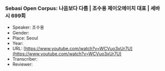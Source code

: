 ### Sebasi Open Corpus: 나음보다 다름 | 조수용 제이오에이치 대표 | 세바시 699회

- Speaker: 조수용
- Gender: 
- Place: Seoul
- Year: 
- URL: [https://www.youtube.com/watch?v=WCVuo3xUr7U](https://www.youtube.com/watch?v=WCVuo3xUr7U)
- Transcriber: 
- Reviewer: 


